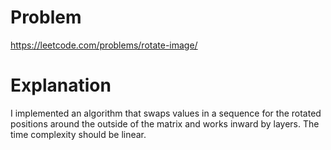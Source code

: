 # Problem

https://leetcode.com/problems/rotate-image/

# Explanation

I implemented an algorithm that swaps values in a sequence for the rotated positions around the outside of the matrix and works inward by layers. The time complexity should be linear.


